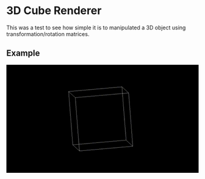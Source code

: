 # 3D Cube Renderer
This was a test to see how simple it is to manipulated a 3D object using transformation/rotation matrices.

## Example
![Gif of cube rotating](output.gif)
